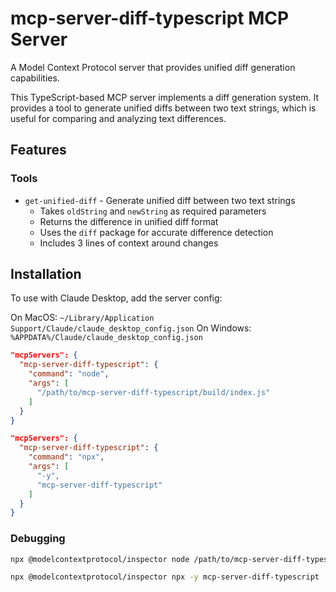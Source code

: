 # mcp-server-diff-typescript MCP Server

A Model Context Protocol server that provides unified diff generation capabilities.

This TypeScript-based MCP server implements a diff generation system. It provides a tool to generate unified diffs between two text strings, which is useful for comparing and analyzing text differences.

## Features

### Tools

- `get-unified-diff` - Generate unified diff between two text strings
  - Takes `oldString` and `newString` as required parameters
  - Returns the difference in unified diff format
  - Uses the `diff` package for accurate difference detection
  - Includes 3 lines of context around changes


## Installation

To use with Claude Desktop, add the server config:

On MacOS: `~/Library/Application Support/Claude/claude_desktop_config.json`
On Windows: `%APPDATA%/Claude/claude_desktop_config.json`

```json
"mcpServers": {
  "mcp-server-diff-typescript": {
    "command": "node",
    "args": [
      "/path/to/mcp-server-diff-typescript/build/index.js"
    ]
  }
}
```

```json
"mcpServers": {
  "mcp-server-diff-typescript": {
    "command": "npx",
    "args": [
      "-y",
      "mcp-server-diff-typescript"
    ]
  }
}
```

### Debugging

```bash
npx @modelcontextprotocol/inspector node /path/to/mcp-server-diff-typescript/build/index.js
```

```bash
npx @modelcontextprotocol/inspector npx -y mcp-server-diff-typescript
```
